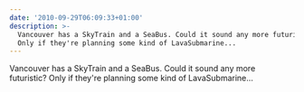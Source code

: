 ```yaml
---
date: '2010-09-29T06:09:33+01:00'
description: >-
  Vancouver has a SkyTrain and a SeaBus. Could it sound any more futuristic?
  Only if they're planning some kind of LavaSubmarine...
---
```

Vancouver has a SkyTrain and a SeaBus. Could it sound any more futuristic? Only if they're planning some kind of LavaSubmarine...
